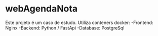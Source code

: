 # webAgendaNota
Este projeto é um caso de estudo.
Utiliza conteners docker:
-Frontend: Nginx
-Backend: Python / FastApi
-Database: PostgreSql

